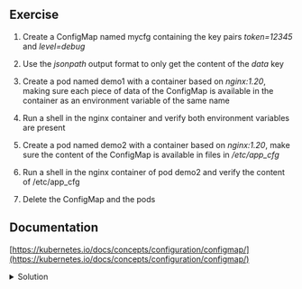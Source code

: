 ## Exercise

1. Create a ConfigMap named mycfg containing the key pairs *token=12345* and *level=debug*

2. Use the *jsonpath* output format to only get the content of the *data* key

3. Create a pod named demo1 with a container based on *nginx:1.20*, making sure each piece of data of the ConfigMap is available in the container as an environment variable of the same name 

4. Run a shell in the nginx container and verify both environment variables are present

5. Create a pod named demo2 with a container based on *nginx:1.20*, make sure the content of the ConfigMap is available in files in */etc/app_cfg*

6. Run a shell in the nginx container of pod demo2 and verify the content of /etc/app_cfg

7. Delete the ConfigMap and the pods

## Documentation

[https://kubernetes.io/docs/concepts/configuration/configmap/](https://kubernetes.io/docs/concepts/configuration/configmap/)

<details>
  <summary markdown="span">Solution</summary>

1. Create a ConfigMap named mycfg containing the key pairs *token=12345* and *level=debug*

```
k create configmap mycfg --from-literal=token=12345 --from-literal=level=debug
```

2. Use the *jsonpath* output format to only get the content of the *data* key

```
k get cm mycfg -o jsonpath={.data}
```

3. Create a pod named demo1 with a container based on *nginx:1.20*, making sure each piece of data of the ConfigMap is available in the container as an environment variable of the same name 

```
k run demo1 --image=nginx:1.20 --dry-run=client -o yaml > demo1.yaml
```

Edit the specification so it defines the environment variables coming from the ConfigMap:

```
apiVersion: v1
kind: pod
metadata:
  labels:
    run: demo1
  name: demo1
spec:
  containers:
  - image: nginx:1.20
    name: demo1
    env:
    - name: token
      valueFrom:
        configMapKeyRef:
          name: mycfg
          key: token
    - name: level
      valueFrom:
        configMapKeyRef:
          name: mycfg
          key: level
```

Create the pod:

```
k apply -f demo1.yaml
```

4. Run a shell in the nginx container and verify both environment variables are present

```
k exec demo1 -- env
...
token=12345
level=debug
```

5. Create a pod named demo2 with a container based on *nginx:1.20*, make sure the content of the ConfigMap is available in files in */etc/app_cfg*

```
k run demo2 --image=nginx:1.20 --dry-run=client -o yaml > demo2.yaml
```

Edit the specification so it defines a volume based on the *mycfg* ConfigMap and mount the content in the nginx container's filesystem:

```
apiVersion: v1
kind: pod
metadata:
  labels:
    run: demo2
  name: demo2
spec:
  containers:
  - image: nginx:1.20
    name: demo2
    volumeMounts:
    - name: cfg
      mountPath: /etc/app_cfg
  volumes:
  - name: cfg
    configMap:
      name: mycfg
```

Create the pod:

```
k apply -f demo2.yaml
```

6. Run a shell in the nginx container of pod demo2 and verify the content of /etc/app_cfg

```
k exec demo2 -- cat /etc/app_cfg/level
debug
```

```
k exec demo2 -- cat /etc/app_cfg/token
12345
```

7. Delete the ConfigMap and the pods

```
k delete cm/mycfg pod/demo1 pod/demo2
```

</details>

